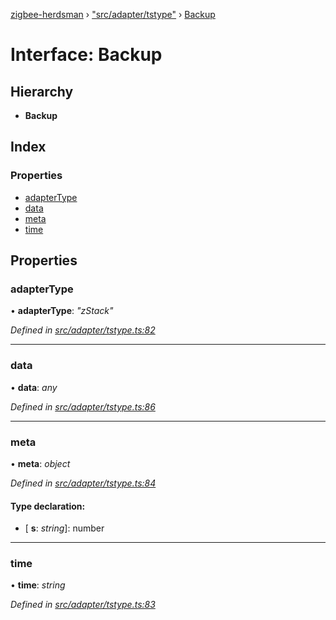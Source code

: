 [zigbee-herdsman](../README.md) › ["src/adapter/tstype"](../modules/_src_adapter_tstype_.md) › [Backup](_src_adapter_tstype_.backup.md)

# Interface: Backup

## Hierarchy

* **Backup**

## Index

### Properties

* [adapterType](_src_adapter_tstype_.backup.md#adaptertype)
* [data](_src_adapter_tstype_.backup.md#data)
* [meta](_src_adapter_tstype_.backup.md#meta)
* [time](_src_adapter_tstype_.backup.md#time)

## Properties

###  adapterType

• **adapterType**: *"zStack"*

*Defined in [src/adapter/tstype.ts:82](https://github.com/Koenkk/zigbee-herdsman/blob/master/src/src/adapter/tstype.ts#L82)*

___

###  data

• **data**: *any*

*Defined in [src/adapter/tstype.ts:86](https://github.com/Koenkk/zigbee-herdsman/blob/master/src/src/adapter/tstype.ts#L86)*

___

###  meta

• **meta**: *object*

*Defined in [src/adapter/tstype.ts:84](https://github.com/Koenkk/zigbee-herdsman/blob/master/src/src/adapter/tstype.ts#L84)*

#### Type declaration:

* \[ **s**: *string*\]: number

___

###  time

• **time**: *string*

*Defined in [src/adapter/tstype.ts:83](https://github.com/Koenkk/zigbee-herdsman/blob/master/src/src/adapter/tstype.ts#L83)*

